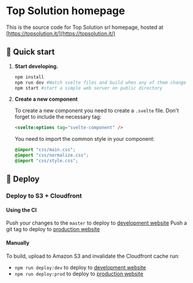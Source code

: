 # Top Solution homepage

This is the source code for Top Solution srl homepage, hosted at [https://topsolution.it/](https://topsolution.it/)

## 🚀 Quick start

1. **Start developing.**

   ```sh
   npm install
   npm run dev #Watch svelte files and build when any of them change
   npm start #start a simple web server on public directory
   ```

2. **Create a new component**

   To create a new component you need to create a `.svelte` file. Don't forget to include the necessary tag:

   ```html
   <svelte:options tag="svelte-component" />
   ```

   You need to import the common style in your component:

   ```css
   @import "css/main.css";
   @import "css/normalize.css";
   @import "css/style.css";
   ```

## 💫 Deploy

### Deploy to S3 + Cloudfront

#### Using the CI

Push your changes to the `master` to deploy to [development website](https://www.topsolution.dev)
Push a git tag to deploy to [production website](https://www.topsolution.it)

#### Manually

To build, upload to Amazon S3 and invalidate the Cloudfront cache run:

- `npm run deploy:dev` to deploy to [development website](https://www.topsolution.dev)
- `npm run deploy:prod` to deploy to [production website](https://www.topsolution.it)
